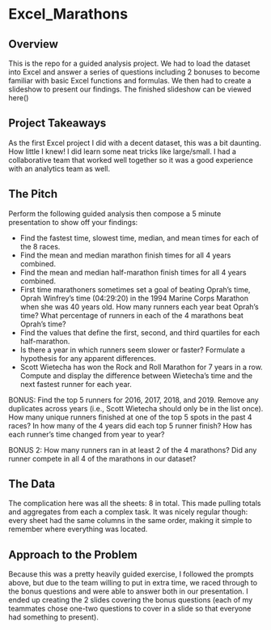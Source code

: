 # Excel_Marathons
## Overview
This is the repo for a guided analysis project. We had to load the dataset into Excel and answer a series of questions including 2 bonuses to become familiar with basic Excel functions and formulas. We then had to create a slideshow to present our findings. The finished slideshow can be viewed here()
## Project Takeaways
As the first Excel project I did with a decent dataset, this was a bit daunting. How little I knew! I did learn some neat tricks like large/small. I had a collaborative team that worked well together so it was a good experience with an analytics team as well.
## The Pitch
Perform the following guided analysis then compose a 5 minute presentation to show off your findings:
 - Find the fastest time, slowest time, median, and mean times for each of the 8 races.
 - Find the mean and median marathon finish times for all 4 years combined.
 - Find the mean and median half-marathon finish times for all 4 years combined.
 - First time marathoners sometimes set a goal of beating Oprah’s time, Oprah Winfrey’s time (04:29:20) in the 1994 Marine Corps Marathon when she was 40 years old. How many runners each year beat Oprah’s time? What percentage of runners in each of the 4 marathons beat Oprah’s time?
 - Find the values that define the first, second, and third quartiles for each half-marathon.
 - Is there a year in which runners seem slower or faster? Formulate a hypothesis for any apparent differences.
 - Scott Wietecha has won the Rock and Roll Marathon for 7 years in a row. Compute and display the difference between Wietecha’s time and the next fastest runner for each year.

BONUS: Find the top 5 runners for 2016, 2017, 2018, and 2019. Remove any duplicates across years (i.e., Scott Wietecha should only be in the list once). How many unique runners finished at one of the top 5 spots in the past 4 races?
In how many of the 4 years did each top 5 runner finish? How has each runner’s time changed from year to year?

BONUS 2: How many runners ran in at least 2 of the 4 marathons? Did any runner compete in all 4 of the marathons in our dataset?

## The Data
The complication here was all the sheets: 8 in total. This made pulling totals and aggregates from each a complex task. It was nicely regular though: every sheet had the same columns in the same order, making it simple to remember where everything was located.
## Approach to the Problem
Because this was a pretty heavily guided exercise, I followed the prompts above, but due to the team willing to put in extra time, we raced through to the bonus questions and were able to answer both in our presentation. I ended up creating the 2 slides covering the bonus questions (each of my teammates chose one-two questions to cover in a slide so that everyone had something to present).
